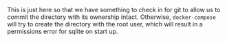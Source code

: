 This is just here so that we have something to check in for git to allow
us to commit the directory with its ownership intact. Otherwise,
`docker-compose` will try to create the directory with the root user, which
will result in a permissions error for sqlite on start up.
